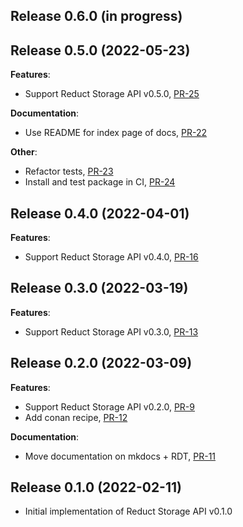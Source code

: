 ## Release 0.6.0 (in progress)

## Release 0.5.0 (2022-05-23)

**Features**:

* Support Reduct Storage API v0.5.0, [PR-25](https://github.com/reduct-storage/reduct-cpp/pull/25)

**Documentation**:

* Use README for index page of docs, [PR-22](https://github.com/reduct-storage/reduct-cpp/pull/22)

**Other**:

* Refactor tests, [PR-23](https://github.com/reduct-storage/reduct-cpp/pull/23)
* Install and test package in CI, [PR-24](https://github.com/reduct-storage/reduct-cpp/pull/24)

## Release 0.4.0 (2022-04-01)

**Features**:

* Support Reduct Storage API v0.4.0, [PR-16](https://github.com/reduct-storage/reduct-cpp/pull/16)

## Release 0.3.0 (2022-03-19)

**Features**:

* Support Reduct Storage API v0.3.0, [PR-13](https://github.com/reduct-storage/reduct-cpp/pull/13)

## Release 0.2.0 (2022-03-09)

**Features**:

* Support Reduct Storage API v0.2.0, [PR-9](https://github.com/reduct-storage/reduct-cpp/pull/9)
* Add conan recipe, [PR-12](https://github.com/reduct-storage/reduct-cpp/pull/12)

**Documentation**:

* Move documentation on mkdocs + RDT, [PR-11](https://github.com/reduct-storage/reduct-cpp/pull/11)

## Release 0.1.0 (2022-02-11)

* Initial implementation of Reduct Storage API v0.1.0